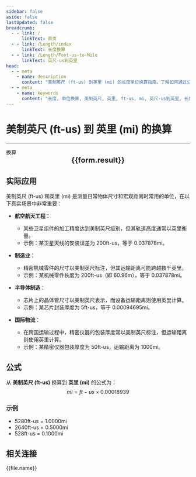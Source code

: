 ```yaml
---
sidebar: false
aside: false
lastUpdated: false
breadcrumb:
  - - link: /
      linkText: 首页
  - - link: /Length/index
      linkText: 长度换算
  - - link: /Length/Foot-us-to-Mile
      linkText: 英尺-us到英里
head:
  - - meta
    - name: description
      content: "美制英尺 (ft-us) 到英里 (mi) 的长度单位换算指南。了解如何通过公式 mi = ft-us × 0.00018939 换算为英里。"
  - - meta
    - name: keywords
      content: "长度, 单位换算, 美制英尺, 英里, ft-us, mi, 英尺-us到英里, 长度换算指南"
---
```

# 美制英尺 (ft-us) 到 英里 (mi) 的换算
---
<script setup>
import { onMounted, reactive, inject, ref } from 'vue'
import { NButton, NForm, NFormItem, NInput, NInputNumber, NSelect, NCard, useMessage,NGrid ,NGi } from 'naive-ui'
import { defineClientComponent } from 'vitepress'
import { Length } from '../../files';

const convert = inject('convert')

const form = reactive({
  number: null,
  result: '',
})

const convertHandler = () => {
  if (form.number !== null && !isNaN(form.number)) {
    const convertedValue = parseFloat(form.number) * 0.00018939
    form.result = `${form.number}ft-us = ${convertedValue.toFixed(6)}mi`
  } else {
    form.result = '请输入有效的数值。'
  }
}
</script>

<n-form size="large" :model="form">
  <n-form-item label="美制英尺 (ft-us)">
    <n-input-number v-model:value="form.number" placeholder="输入美制英尺" style="width: 100%" />
  </n-form-item>
  <n-form-item>
    <n-button type="info" @click="convertHandler" block>换算</n-button>
  </n-form-item>
</n-form>

<n-card  embedded :bordered="false" hoverable>
  <div  style="text-align:center;font-size:20px;">
    <strong>{{form.result}}</strong>
  </div>
</n-card>

## 实际应用

美制英尺 (ft-us) 和英里 (mi) 是测量日常物体尺寸和宏观距离时常用的单位，在以下真实场景中非常重要：

- **航空航天工程**：
  - 某些卫星组件的加工精度达到美制英尺级别，但其轨道高度通常以英里衡量。
  - 示例：某卫星天线的安装误差为 200ft-us，等于 0.037878mi。

- **制造业**：
  - 精密机械零件的尺寸以美制英尺标注，但其运输距离可能跨越数千英里。
  - 示例：某机械零件长度为 200ft-us（即 60.96m），等于 0.037878mi。

- **半导体制造**：
  - 芯片上的晶体管尺寸以美制英尺表示，而设备运输距离则使用英里计算。
  - 示例：某芯片封装厚度为 5ft-us，等于 0.00094695mi。

- **国际物流**：
  - 在跨国运输过程中，精密仪器的包装厚度常以美制英尺标注，但运输距离则使用英里计算。
  - 示例：某精密仪器包装厚度为 50ft-us，运输距离为 1000mi。

## 公式

从 **美制英尺 (ft-us)** 换算到 **英里 (mi)** 的公式为：
$$ mi = ft-us \times 0.00018939 $$

### 示例
- 5280ft-us = 1.0000mi
- 2640ft-us = 0.5000mi
- 528ft-us = 0.1000mi

## 相关连接
<n-grid x-gap="12" :cols="2">
  <n-gi v-for="(file, index) in Length" :key="index">
    <n-button
      text
      tag="a"
      :href="file.path"
      type="info"
    >
      {{file.name}}
    </n-button>
  </n-gi>
</n-grid>